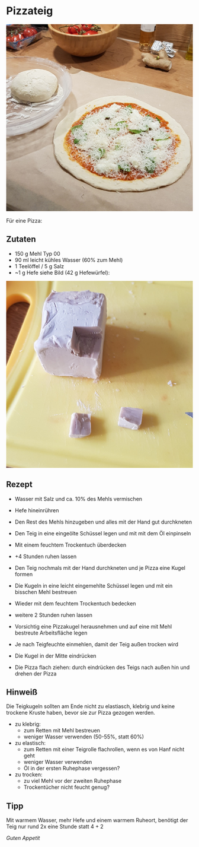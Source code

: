 # Pizzateig

![img](imgs/Pizzateig.jpg)

Für eine Pizza:

## Zutaten
- 150 g Mehl Typ 00
- 90 ml leicht kühles Wasser (60% zum Mehl)
- 1 Teelöffel / 5 g Salz
- ~1 g Hefe siehe Bild (42 g Hefewürfel):

![hefe](imgs/Pizzateig_Hefe.jpg)

## Rezept
- Wasser mit Salz und ca. 10% des Mehls vermischen

- Hefe hineinrühren

- Den Rest des Mehls hinzugeben und alles mit der Hand gut durchkneten

- Den Teig in eine eingeölte Schüssel legen und mit mit dem Öl einpinseln

- Mit einem feuchtem Trockentuch überdecken

- +4 Stunden ruhen lassen

- Den Teig nochmals mit der Hand durchkneten und je Pizza eine Kugel formen

- Die Kugeln in eine leicht eingemehlte Schüssel legen und mit ein bisschen Mehl bestreuen

- Wieder mit dem feuchtem Trockentuch bedecken

- weitere 2 Stunden ruhen lassen

- Vorsichtig eine Pizzakugel herausnehmen und auf eine mit Mehl bestreute Arbeitsfläche legen

- Je nach Teigfeuchte einmehlen, damit der Teig außen trocken wird

- Die Kugel in der Mitte eindrücken

- Die Pizza flach ziehen: durch eindrücken des Teigs nach außen hin und drehen der Pizza

## Hinweiß
Die Teigkugeln sollten am Ende nicht zu elastiasch, klebrig und keine trockene Kruste haben, bevor sie zur Pizza gezogen werden.
- zu klebrig:
  - zum Retten mit Mehl bestreuen 
  - weniger Wasser verwenden (50-55%, statt 60%)
- zu elastisch:
  - zum Retten mit einer Teigrolle flachrollen, wenn es von Hanf nicht geht
  - weniger Wasser verwenden
  - Öl in der ersten Ruhephase vergessen?
- zu trocken:
  - zu viel Mehl vor der zweiten Ruhephase
  - Trockentücher nicht feucht genug?

## Tipp
Mit warmem Wasser, mehr Hefe und einem warmem Ruheort, 
benötigt der Teig nur rund 2x eine Stunde statt 4 + 2

*Guten Appetit*

